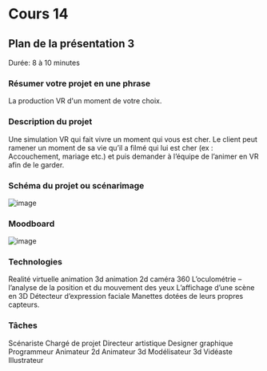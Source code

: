 # Cours 14
## Plan de la présentation 3
Durée: 8 à 10 minutes

### Résumer votre projet en une phrase
La production VR d'un moment de votre choix.   

### Description du projet 
Une simulation VR qui fait vivre un moment qui vous est cher. Le client peut ramener un moment de sa vie qu’il a filmé qui lui est cher (ex : Accouchement, mariage etc.) et puis demander à l’équipe de l’animer en VR afin de le garder.

### Schéma du projet ou scénarimage
![image](https://user-images.githubusercontent.com/112107968/206477817-2e0165e1-f8fb-4215-a8e8-54b1b3f4da4d.png)

### Moodboard
![image](https://user-images.githubusercontent.com/112107968/206457645-3ba5cfec-f0e3-4005-a8c9-9108472c8e50.png)


### Technologies
Realité virtuelle
animation 3d
animation 2d
caméra 360
L’oculométrie – l’analyse de la position et du mouvement des yeux
L’affichage d’une scène en 3D
Détecteur d’expression faciale 
Manettes dotées de leurs propres capteurs.

### Tâches
Scénariste
Chargé de projet
Directeur artistique
Designer graphique
Programmeur
Animateur 2d
Animateur 3d
Modélisateur 3d
Vidéaste
Illustrateur

